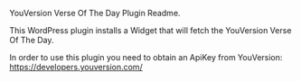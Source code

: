 YouVersion Verse Of The Day Plugin Readme.

This WordPress plugin installs a Widget that will fetch the YouVersion Verse Of The Day.

In order to use this plugin you need to obtain an ApiKey from YouVersion: https://developers.youversion.com/
